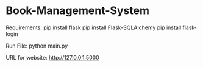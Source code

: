 # Book-Management-System

Requirements: pip install flask pip install Flask-SQLAlchemy pip install flask-login

Run File: python main.py

URL for website: http://127.0.0.1:5000
